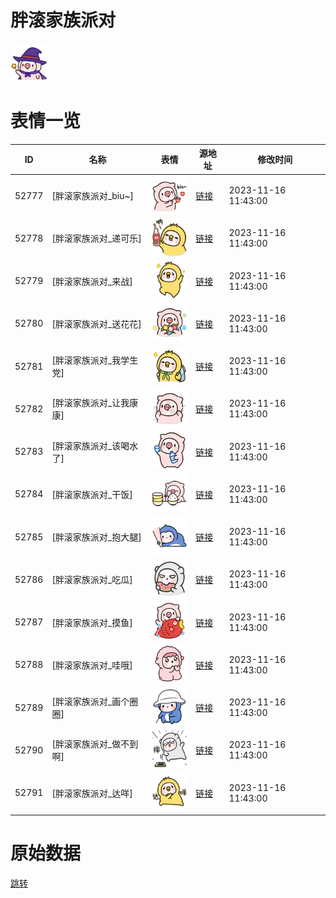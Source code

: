 # 胖滚家族派对

<img src="./cover.png" height="60" alt="cover" />

# 表情一览

|ID|名称|表情|源地址|修改时间|
|----|----|----|----|----|
|52777|[胖滚家族派对_biu~]|<img src="./pic/052777_%5B胖滚家族派对_biu~%5D.png" height="60" alt="biu~"/>|[链接](https://i0.hdslb.com/bfs/garb/53bbd5dae81371c3c1389687742231194badf64d.png)|2023-11-16 11:43:00|
|52778|[胖滚家族派对_递可乐]|<img src="./pic/052778_%5B胖滚家族派对_递可乐%5D.png" height="60" alt="递可乐"/>|[链接](https://i0.hdslb.com/bfs/garb/c7f64102ff5f85915840eed463d72c3f3e1efb87.png)|2023-11-16 11:43:00|
|52779|[胖滚家族派对_来战]|<img src="./pic/052779_%5B胖滚家族派对_来战%5D.png" height="60" alt="来战"/>|[链接](https://i0.hdslb.com/bfs/garb/69404d45505c91203e1d11c2b5eb0e43cd19b999.png)|2023-11-16 11:43:00|
|52780|[胖滚家族派对_送花花]|<img src="./pic/052780_%5B胖滚家族派对_送花花%5D.png" height="60" alt="送花花"/>|[链接](https://i0.hdslb.com/bfs/garb/70330aae2c1f0bf5d88de883d8aa6945d514529f.png)|2023-11-16 11:43:00|
|52781|[胖滚家族派对_我学生党]|<img src="./pic/052781_%5B胖滚家族派对_我学生党%5D.png" height="60" alt="我学生党"/>|[链接](https://i0.hdslb.com/bfs/garb/0704b739827637ec97aeb57b11f92244874315d0.png)|2023-11-16 11:43:00|
|52782|[胖滚家族派对_让我康康]|<img src="./pic/052782_%5B胖滚家族派对_让我康康%5D.png" height="60" alt="让我康康"/>|[链接](https://i0.hdslb.com/bfs/garb/1226fe2595a8f7ae00006dfc89406fea0ff1daff.png)|2023-11-16 11:43:00|
|52783|[胖滚家族派对_该喝水了]|<img src="./pic/052783_%5B胖滚家族派对_该喝水了%5D.png" height="60" alt="该喝水了"/>|[链接](https://i0.hdslb.com/bfs/garb/f14d4860386cd46be808a0210514a577dbee20d1.png)|2023-11-16 11:43:00|
|52784|[胖滚家族派对_干饭]|<img src="./pic/052784_%5B胖滚家族派对_干饭%5D.png" height="60" alt="干饭"/>|[链接](https://i0.hdslb.com/bfs/garb/8e0b8e852b033601767f973ac6dc10446f4ed45d.png)|2023-11-16 11:43:00|
|52785|[胖滚家族派对_抱大腿]|<img src="./pic/052785_%5B胖滚家族派对_抱大腿%5D.png" height="60" alt="抱大腿"/>|[链接](https://i0.hdslb.com/bfs/garb/6f8b759646ce007200d6bcabf386080552f0763a.png)|2023-11-16 11:43:00|
|52786|[胖滚家族派对_吃瓜]|<img src="./pic/052786_%5B胖滚家族派对_吃瓜%5D.png" height="60" alt="吃瓜"/>|[链接](https://i0.hdslb.com/bfs/garb/136365c2c52448bd6b245aaad413792bb4a83b85.png)|2023-11-16 11:43:00|
|52787|[胖滚家族派对_摸鱼]|<img src="./pic/052787_%5B胖滚家族派对_摸鱼%5D.png" height="60" alt="摸鱼"/>|[链接](https://i0.hdslb.com/bfs/garb/e98f5fd94cd04436d87b7184912df40ad609af1f.png)|2023-11-16 11:43:00|
|52788|[胖滚家族派对_哇哦]|<img src="./pic/052788_%5B胖滚家族派对_哇哦%5D.png" height="60" alt="哇哦"/>|[链接](https://i0.hdslb.com/bfs/garb/9e5b6b6d53bd864922913ab96f540da0b438f70e.png)|2023-11-16 11:43:00|
|52789|[胖滚家族派对_画个圈圈]|<img src="./pic/052789_%5B胖滚家族派对_画个圈圈%5D.png" height="60" alt="画个圈圈"/>|[链接](https://i0.hdslb.com/bfs/garb/85cd1b0a3215a6d5b626203c395d7b987eb202f7.png)|2023-11-16 11:43:00|
|52790|[胖滚家族派对_做不到啊]|<img src="./pic/052790_%5B胖滚家族派对_做不到啊%5D.png" height="60" alt="做不到啊"/>|[链接](https://i0.hdslb.com/bfs/garb/35e2d2142b74c1c621a09d1a2ca5ef04bfdab39a.png)|2023-11-16 11:43:00|
|52791|[胖滚家族派对_达咩]|<img src="./pic/052791_%5B胖滚家族派对_达咩%5D.png" height="60" alt="达咩"/>|[链接](https://i0.hdslb.com/bfs/garb/be44e07d6fa327f1c35de5071342176e7d10b887.png)|2023-11-16 11:43:00|

# 原始数据

[跳转](./raw.json)

